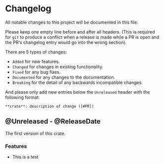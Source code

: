 # Changelog

All notable changes to this project will be documented in this file.

Please keep one empty line before and after all headers. (This is required for `git` to produce a conflict when a release is made while a PR is open and the PR's changelog entry would go into the wrong section).

There are 5 types of changes:

- `Added` for new features.
- `Changed` for changes in existing functionality.
- `Fixed` for any bug fixes.
- `Documented` for any changes to the documentation.
- `Breaking` for the detail of any backwards incompatible changes.

And please only add new entries below the `Unreleased` header with the following format:

```
**crate**: description of change ([#PR])
```

<!-- next-header -->

## @Unreleased - @ReleaseDate

The first version of this crate.

### Features

- This is a test 

<!-- next-url -->
